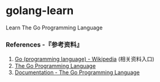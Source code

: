 

golang-learn
======
Learn The Go Programming Language

### References -『参考资料』
1. [Go (programming language) - Wikipedia](https://en.wikipedia.org/wiki/Go_(programming_language)) (相关资料入口)
2. [The Go Programming Language](https://golang.org/)
3. [Documentation - The Go Programming Language](https://golang.org/doc/)

